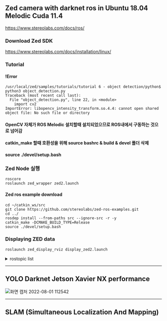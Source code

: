 ## Zed camera with darknet ros in Ubuntu 18.04 Melodic Cuda 11.4
https://www.stereolabs.com/docs/ros/
### Download Zed SDK
https://www.stereolabs.com/docs/installation/linux/
### Tutorial 
#### !Error
```
/usr/local/zed/samples/tutorials/tutorial 6 - object detection/python$ python3 object_detection.py 
Traceback (most recent call last):
  File "object_detection.py", line 22, in <module>
    import cv2
ImportError: libopencv_intensity_transform.so.4.4: cannot open shared object file: No such file or directory
```
#### OpenCV 자체가 ROS Melodic 설치할때 설치되었으므로 ROS내에서 구동하는 것으로 넘어감
#### catkin_make 할때 호환성을 위해 source bashrc & build & devel 폴더 삭제
#### source ./devel/setup.bash
### Zed Node 실행
```
roscore
roslaunch zed_wrapper zed2.launch
```
#### Zed ros example download
~~~
cd ~/catkin_ws/src
git clone https://github.com/stereolabs/zed-ros-examples.git
cd ../
rosdep install --from-paths src --ignore-src -r -y
catkin_make -DCMAKE_BUILD_TYPE=Release
source ./devel/setup.bash
~~~
### Displaying ZED data
```
roslaunch zed_display_rviz display_zed2.launch
```
<details>
    <summary>rostopic list</summary>

<!-- summary 아래 한칸 공백 두고 내용 삽입 -->

</details>

______
## YOLO Darknet Jetson Xavier NX performance
![화면 캡처 2022-08-01 112542](https://user-images.githubusercontent.com/88171531/182060504-8189a68d-8294-4507-839d-2bea65214239.png)
______
## SLAM (Simultaneous Localization And Mapping)
